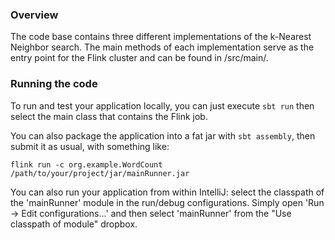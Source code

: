 ### Overview

The code base contains three different implementations of the k-Nearest Neighbor search. The main methods of each implementation serve as the entry point for the Flink cluster and can be found in /src/main/.

### Running the code

To run and test your application locally, you can just execute `sbt run` then select the main class that contains the Flink job. 

You can also package the application into a fat jar with `sbt assembly`, then submit it as usual, with something like: 

```
flink run -c org.example.WordCount /path/to/your/project/jar/mainRunner.jar
```

You can also run your application from within IntelliJ:  select the classpath of the 'mainRunner' module in the run/debug configurations.
Simply open 'Run -> Edit configurations...' and then select 'mainRunner' from the "Use classpath of module" dropbox. 
